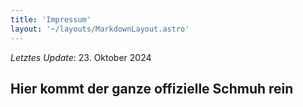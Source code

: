 ```yaml
---
title: 'Impressum'
layout: '~/layouts/MarkdownLayout.astro'
---
```


_Letztes Update_: 23. Oktober 2024

## Hier kommt der ganze offizielle Schmuh rein
